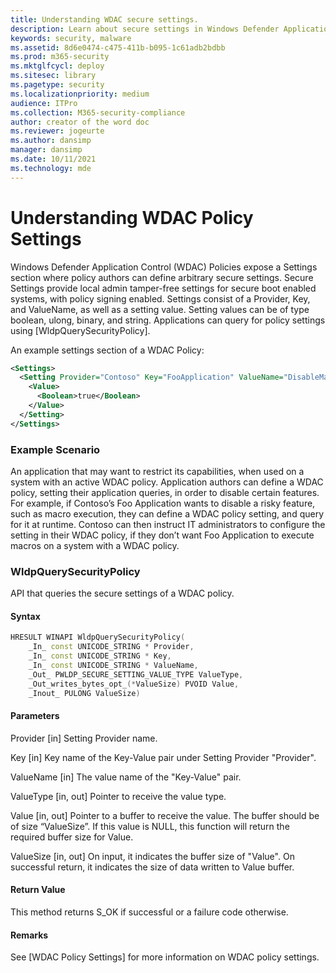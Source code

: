 ```yaml
---
title: Understanding WDAC secure settings.
description: Learn about secure settings in Windows Defender Application Control.
keywords: security, malware
ms.assetid: 8d6e0474-c475-411b-b095-1c61adb2bdbb
ms.prod: m365-security
ms.mktglfcycl: deploy
ms.sitesec: library
ms.pagetype: security
ms.localizationpriority: medium
audience: ITPro
ms.collection: M365-security-compliance
author: creator of the word doc
ms.reviewer: jogeurte
ms.author: dansimp
manager: dansimp
ms.date: 10/11/2021
ms.technology: mde
---
```


# Understanding WDAC Policy Settings
Windows Defender Application Control (WDAC) Policies expose a Settings section where policy authors can define arbitrary secure settings. Secure Settings provide local admin tamper-free settings for secure boot enabled systems, with policy signing enabled. Settings consist of a Provider, Key, and ValueName, as well as a setting value. Setting values can be of type boolean, ulong, binary, and string. Applications can query for policy settings using [WldpQuerySecurityPolicy]. <br/>

An example settings section of a WDAC Policy:
```xml
<Settings>
  <Setting Provider="Contoso" Key="FooApplication" ValueName="DisableMacroExecution">
    <Value>
      <Boolean>true</Boolean>
    </Value>
  </Setting>
</Settings>
```

### Example Scenario
An application that may want to restrict its capabilities, when used on a system with an active WDAC policy. Application authors can define a WDAC policy, setting their application queries, in order to disable certain features. For example, if Contoso’s Foo Application wants to disable a risky feature, such as macro execution, they can define a WDAC policy setting, and query for it at runtime. Contoso can then instruct IT administrators to configure the setting in their WDAC policy, if they don’t want Foo Application to execute macros on a system with a WDAC policy.<br/>


### WldpQuerySecurityPolicy
API that queries the secure settings of a WDAC policy.

#### Syntax
``` C++
HRESULT WINAPI WldpQuerySecurityPolicy(
    _In_ const UNICODE_STRING * Provider,
    _In_ const UNICODE_STRING * Key,
    _In_ const UNICODE_STRING * ValueName,
    _Out_ PWLDP_SECURE_SETTING_VALUE_TYPE ValueType,
    _Out_writes_bytes_opt_(*ValueSize) PVOID Value,
    _Inout_ PULONG ValueSize)
```

#### Parameters
Provider [in]
Setting Provider name.

Key [in]
Key name of the Key-Value pair under Setting Provider "Provider".

ValueName [in]
The value name of the "Key-Value" pair.

ValueType [in, out]
Pointer to receive the value type.

Value [in, out]
Pointer to a buffer to receive the value. The buffer should be of size “ValueSize”. If this value is NULL, this function will return the required buffer size for Value.

ValueSize [in, out]
On input, it indicates the buffer size of "Value". On successful return, it indicates the size of data written to Value buffer.

#### Return Value
This method returns S_OK if successful or a failure code otherwise.

#### Remarks
See [WDAC Policy Settings] for more information on WDAC policy settings. 
